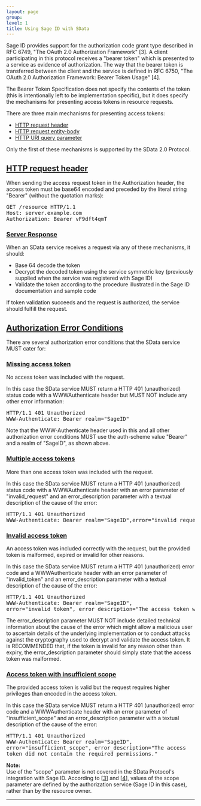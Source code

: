```yaml
---
layout: page
group: 
level: 1
title: Using Sage ID with SData
---
```


Sage ID provides support for the authorization code grant type described in RFC 6749, "The OAuth 2.0 Authorization Framework" [3]. A client participating in this protocol receives a "bearer token" which is 
presented to a service as evidence of authorization. The way that the bearer token is transferred 
between the client and the service is defined in RFC 6750, "The OAuth 2.0 Authorization Framework: 
Bearer Token Usage" [4].

The Bearer Token Specification does not specify the contents of the token (this is intentionally left to be 
implementation specific), but it does specify the mechanisms for presenting access tokens in resource 
requests.

There are three main mechanisms for presenting access tokens:

*  [HTTP request header](#request-header)
*  [HTTP request entity-body](#error-conditions)
*  [HTTP URI query parameter](../../core/0211/ "2.11 Query Parameters")

Only the first of these mechanisms is supported by the SData 2.0 Protocol.

## <a name="request-header" href="#request-header">HTTP request header</a>

When sending the access request token in the Authorization header, the access token must be base64 
encoded and preceded by the literal string "Bearer" (without the quotation marks):

<pre>
GET /resource HTTP/1.1
Host: server.example.com
Authorization: Bearer vF9dft4qmT
</pre>

### <a name="server-response" href="#server-response">Server Response</a>

When an SData service receives a request via any of these mechanisms, it should:

*  Base 64 decode the token
*  Decrypt the decoded token using the service symmetric key (previously supplied when the service was registered with Sage ID)
*  Validate the token according to the procedure illustrated in the Sage ID documentation and sample code

If token validation succeeds and the request is authorized, the service should fulfill the request.

## <a name="error-conditions" href="#error-conditions">Authorization Error Conditions</a>

There are several authorization error conditions that the SData service MUST cater for:

### <a name="missing-access-token" href="#missing-access-token">Missing access token</a>

No access token was included with the request. 

In this case the SData service MUST return a HTTP 401 (unauthorized) status code with a WWWAuthenticate header but MUST NOT include any other error information: 
<pre>
HTTP/1.1 401 Unauthorized
WWW-Authenticate: Bearer realm="SageID"
</pre>

Note that the WWW-Authenticate header used in this and all other authorization error conditions MUST use the auth-scheme value "Bearer" and a realm of "SageID", as shown above.

### <a name="multiple-access-tokens" href="#multiple-access-tokens">Multiple access tokens</a>

More than one access token was included with the request.

In this case the SData service MUST return a HTTP 401 (unauthorized) status code with a WWWAuthenticate header with an error parameter of "invalid_request" and an error_description parameter 
with a textual description of the cause of the error:

<pre>
HTTP/1.1 401 Unauthorized 
WWW-Authenticate: Bearer realm="SageID",error="invalid_request", error_description="Multiple access tokens were supplied."
</pre>

### <a name="invalid-access-token" href="#invalid-access-token">Invalid access token</a>

An access token was included correctly with the request, but the provided token is malformed, expired 
or invalid for other reasons.

In this case the SData service MUST return a HTTP 401 (unauthorized) error code and a WWWAuthenticate header with an error parameter of "invalid_token" and an error_description parameter with a textual description of the cause of the error:

<pre>
HTTP/1.1 401 Unauthorized   
WWW-Authenticate: Bearer realm="SageID",   
error="invalid_token", error_description="The access token was expired."
</pre>

The error_description parameter MUST NOT include detailed technical information about the cause of 
the error which might allow a malicious user to ascertain details of the underlying implementation or to 
conduct attacks against the cryptography used to decrypt and validate the access token. It is 
RECOMMENDED that, if the token is invalid for any reason other than expiry, the error_description 
parameter should simply state that the access token was malformed.

### <a name="access-token-insufficient-scope" href="#access-token-insufficient-scope">Access token with insufficient scope</a>

The provided access token is valid but the request requires higher privileges than encoded in the access 
token. 

In this case the SData service MUST return a HTTP 401 (unauthorized) error code and a WWWAuthenticate header with an error parameter of "insufficient_scope" and an error_description 
parameter with a textual description of the cause of the error:

<pre>
HTTP/1.1 401 Unauthorized   
WWW-Authenticate: Bearer realm="SageID",   
error="insufficient_scope", error_description="The access   
token did not contain the required permissions."
</pre>

**Note:**   
Use of the "scope" parameter is not covered in the SData Protocol's integration with Sage ID. According 
to [[3](../06-0300/#3)] and [[4](../06-0300/#4)], values of the scope parameter are defined by the authorization service (Sage ID in this 
case), rather than by the resource owner.

***